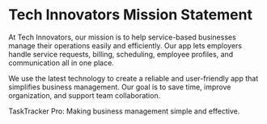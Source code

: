 # Tech Innovators Mission Statement

At Tech Innovators, our mission is to help service-based businesses manage their operations easily and efficiently. Our app lets employers handle service requests, billing, scheduling, employee profiles, and communication all in one place.

We use the latest technology to create a reliable and user-friendly app that simplifies business management. Our goal is to save time, improve organization, and support team collaboration.

TaskTracker Pro: Making business management simple and effective.



